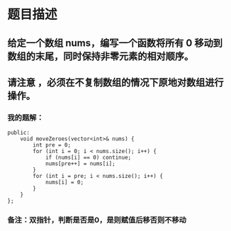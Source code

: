 # 题目描述
## 给定一个数组 nums，编写一个函数将所有 0 移动到数组的末尾，同时保持非零元素的相对顺序。
## 请注意 ，必须在不复制数组的情况下原地对数组进行操作。
### 我的题解：
```class Solution {
public:
    void moveZeroes(vector<int>& nums) {
        int pre = 0;
        for (int i = 0; i < nums.size(); i++) {
            if (nums[i] == 0) continue;
            nums[pre++] = nums[i]; 
        }
        for (int i = pre; i < nums.size(); i++) {
            nums[i] = 0;
        }
    }
};
```
### **备注**：双指针，判断是否是0，是则赋值后移否则不移动